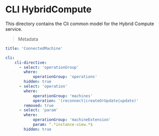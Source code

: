 # CLI HybridCompute

This directory contains the Cli common model for the Hybrid Compute service.

> Metadata
``` yaml
title: 'ConnectedMachine'

cli:
    cli-directive:
      - select: 'operationGroup'
        where:
            operationGroup: 'operations'
        hidden: true
      - select: 'operation'
        where:
            operationGroup: 'machines'
            operation: '(reconnect|createOrUpdate|update)'
        removed: true
      - select: 'param'
        where:
            operationGroup: 'machineExtension'
            param: ^.*instance-view.*$
        hidden: true
```
